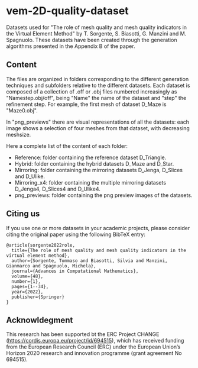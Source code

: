 # vem-2D-quality-dataset

Datasets used for "The role of mesh quality and mesh quality indicators in the Virtual Element Method" by T. Sorgente, S. Biasotti, G. Manzini and M. Spagnuolo.
These datasets have been created through the generation algorithms presented in the Appendix B of the paper.

## Content
The files are organized in folders corresponding to the different generation techniques and subfolders relative to the different datasets.
Each dataset is composed of a collection of .off or .obj files numbered increasingly as "Namestep.obj/off", being "Name" the name of the dataset and "step" the refinement step. For example, the first mesh of dataset D_Maze is "Maze0.obj".

In "png_previews" there are visual representations of all the datasets: each image shows a selection of four meshes from that dataset, with decreasing meshsize.

Here a complete list of the content of each folder:
- Reference: folder containing the reference dataset D_Triangle.
- Hybrid: folder containing the hybrid datasets D_Maze and D_Star.
- Mirroring: folder containing the mirroring datasets D_Jenga, D_Slices and D_Ulike.
- Mirroring_x4: folder containing the multiple mirroring datasets D_Jenga4, D_Slices4 and D_Ulike4.
- png_previews: folder containing the png preview images of the datasets. 


## Citing us
If you use one or more datasets in your academic projects, please consider citing the original paper using the following BibTeX entry:

```
@article{sorgente2022role,
  title={The role of mesh quality and mesh quality indicators in the virtual element method},
  author={Sorgente, Tommaso and Biasotti, Silvia and Manzini, Gianmarco and Spagnuolo, Michela},
  journal={Advances in Computational Mathematics},
  volume={48},
  number={1},
  pages={1--34},
  year={2022},
  publisher={Springer}
}
```

## Acknowldegment
This research has been supported bt the ERC Project CHANGE (https://cordis.europa.eu/project/id/694515), which has received funding from the European Research Council (ERC) under the European Union’s Horizon 2020 research and innovation programme (grant agreement No 694515).
